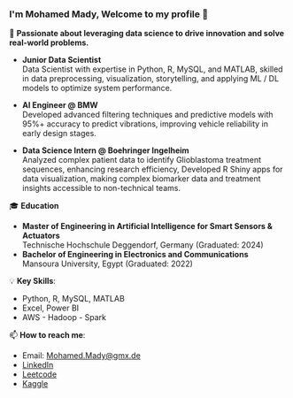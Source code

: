 ### I'm Mohamed Mady, Welcome to my profile 🤠

🚀 **Passionate about leveraging data science to drive innovation and solve real-world problems.**

- **Junior Data Scientist**  
  Data Scientist with expertise in Python, R, MySQL, and MATLAB, skilled in data preprocessing, visualization, storytelling, and applying ML / DL models to optimize system performance.
  
- **AI Engineer @ BMW**  
  Developed advanced filtering techniques and predictive models with 95%+ accuracy to predict vibrations, improving vehicle reliability in early design stages.
  
- **Data Science Intern @ Boehringer Ingelheim**  
  Analyzed complex patient data to identify Glioblastoma treatment sequences, enhancing research efficiency, Developed R Shiny apps for data visualization, making complex biomarker data and treatment insights accessible to non-technical teams.

🎓 **Education**  
- **Master of Engineering in Artificial Intelligence for Smart Sensors & Actuators**  
  Technische Hochschule Deggendorf, Germany (Graduated: 2024)
- **Bachelor of Engineering in Electronics and Communications**  
  Mansoura University, Egypt  (Graduated: 2022)

💡 **Key Skills**:
- Python, R, MySQL, MATLAB
- Excel, Power BI
- AWS	- Hadoop - Spark

📫 **How to reach me**:  
- Email: [Mohamed.Mady@gmx.de](mailto:Mohamed.Mady@gmx.de)  
- [LinkedIn](https://www.linkedin.com/in/mohamedmady19/)  
- [Leetcode](https://leetcode.com/Mohammed_Mady/)  
- [Kaggle](https://www.kaggle.com/mohamedhamdymady)
